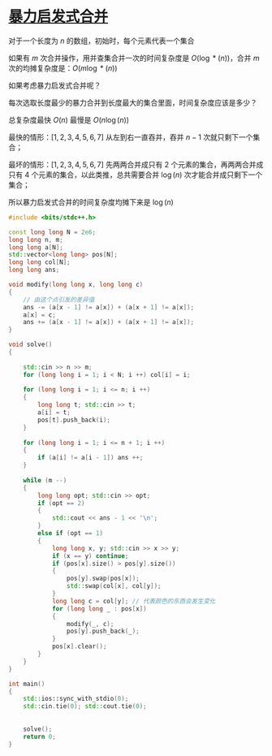 # [暴力启发式合并](https://www.luogu.com.cn/problem/P3201)

对于一个长度为 $n$ 的数组，初始时，每个元素代表一个集合

如果有 $m$ 次合并操作，用并查集合并一次的时间复杂度是 $O(\log * (n))$，合并 $m$ 次的均摊复杂度是：$O(m\log * (n))$

如果考虑暴力启发式合并呢？

每次选取长度最少的暴力合并到长度最大的集合里面，时间复杂度应该是多少？

总复杂度最快 $O(n)$ 最慢是 $O(n\log(n))$

最快的情形：$[1, 2, 3, 4, 5, 6, 7]$ 从左到右一直吞并，吞并 $n - 1$ 次就只剩下一个集合；

最坏的情形：$[1, 2, 3, 4, 5, 6, 7]$ 先两两合并成只有 $2$ 个元素的集合，再两两合并成只有 $4$ 个元素的集合，以此类推，总共需要合并 $\log(n)$ 次才能合并成只剩下一个集合；

所以暴力启发式合并的时间复杂度均摊下来是 $\log(n)$

```c++
#include <bits/stdc++.h>

const long long N = 2e6;
long long n, m;
long long a[N];
std::vector<long long> pos[N];
long long col[N];
long long ans;

void modify(long long x, long long c)
{
    // 由这个点引发的差异值
    ans -= (a[x - 1] != a[x]) + (a[x + 1] != a[x]);
    a[x] = c;
    ans += (a[x - 1] != a[x]) + (a[x + 1] != a[x]);
}

void solve()
{
    
    std::cin >> n >> m;
    for (long long i = 1; i < N; i ++) col[i] = i;
    
    for (long long i = 1; i <= n; i ++)
    {
        long long t; std::cin >> t;
        a[i] = t;
        pos[t].push_back(i);
    }
    
    for (long long i = 1; i <= n + 1; i ++)
    {
        if (a[i] != a[i - 1]) ans ++;
    }
    
    while (m --)
    {
        long long opt; std::cin >> opt;
        if (opt == 2)
        {
            std::cout << ans - 1 << '\n';
        }
        else if (opt == 1)
        {
            long long x, y; std::cin >> x >> y;
            if (x == y) continue;
            if (pos[x].size() > pos[y].size())
            {
                pos[y].swap(pos[x]);
                std::swap(col[x], col[y]);
            }
            long long c = col[y]; // 代表颜色的东西会发生变化
            for (long long _ : pos[x])
            {
                modify(_, c);
                pos[y].push_back(_);
            }
            pos[x].clear();
        }
    }
}

int main()
{
    std::ios::sync_with_stdio(0);
    std::cin.tie(0); std::cout.tie(0);
    
    
    solve();
    return 0;
}
```
